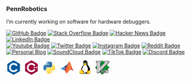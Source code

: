 ### PennRobotics

I’m currently working on software for hardware debuggers.

<!-- --><div id="badges">
  <a href=""><img src="https://img.shields.io/badge/GitHub-darkslategrey?style=plastic&logo=github&logoColor=white" alt="GitHub Badge"/></a>
  <a href=""><img src="https://img.shields.io/badge/StackOverflow-darkorange?style=plastic&logo=stackoverflow&logoColor=white" alt="Stack Overflow Badge"/></a>
  <a href="https://news.ycombinator.com/user?id=PennRobotics"><img src="https://img.shields.io/badge/HackerNews-orange?style=plastic&logo=ycombinator&logoColor=white" alt="Hacker News Badge"/></a>
  <a href="https://www.linkedin.com/in/pennrobotics/"><img src="https://img.shields.io/badge/LinkedIn-steelblue?style=plastic&logo=linkedin&logoColor=white" alt="LinkedIn Badge"/></a>
  <br/>
  <a href=""><img src="https://img.shields.io/badge/YouTube-crimson?style=plastic&logo=youtube&logoColor=white" alt="Youtube Badge"/></a>
  <a href=""><img src="https://img.shields.io/badge/Twitter-dodgerblue?style=plastic&logo=twitter&logoColor=white" alt="Twitter Badge"/></a>
  <a href=""><img src="https://img.shields.io/badge/Instagram-lightcoral?style=plastic&logo=instagram&logoColor=white" alt="Instagram Badge"/></a>
  <a href=""><img src="https://img.shields.io/badge/Reddit-orangered?style=plastic&logo=reddit&logoColor=white" alt="Reddit Badge"/></a>
  <br/>
  <a href=""><img src="https://img.shields.io/badge/Personal Blog-white?style=plastic" alt="Personal Blog"/></a>
  <a href=""><img src="https://img.shields.io/badge/SoundCloud-orangered?style=plastic&logo=soundcloud&logoColor=white" alt="SoundCloud Badge"/></a>
  <a href=""><img src="https://img.shields.io/badge/TikTok-black?style=plastic&logo=tiktok&logoColor=white" alt="TikTok Badge"/></a>
  <a href=""><img src="https://img.shields.io/badge/Discord-mediumpurple?style=plastic&logo=discord&logoColor=white" alt="Discord Badge"/></a>
</div><!-- -->

  
<div>
  <img src="https://github.com/devicons/devicon/blob/master/icons/c/c-plain.svg" title="C" alt="C" width="40" height="40"/>&nbsp;
  <img src="https://github.com/devicons/devicon/blob/master/icons/cplusplus/cplusplus-plain.svg" title="C++" alt="C++" width="40" height="40"/>&nbsp;
  <img src="https://github.com/devicons/devicon/blob/master/icons/python/python-original.svg" title="Python" alt="Python" width="40" height="40"/>&nbsp;
  <img src="https://github.com/devicons/devicon/blob/master/icons/matlab/matlab-original.svg" title="Matlab" alt="Matlab" width="40" height="40"/>&nbsp;
  <img src="https://github.com/devicons/devicon/blob/master/icons/linux/linux-original.svg" title="Linux" alt="Linux" width="40" height="40"/>&nbsp;
  <img src="https://github.com/devicons/devicon/blob/master/icons/vim/vim-original.svg" title="Vim" alt="Vim" width="40" height="40"/>
</div>
